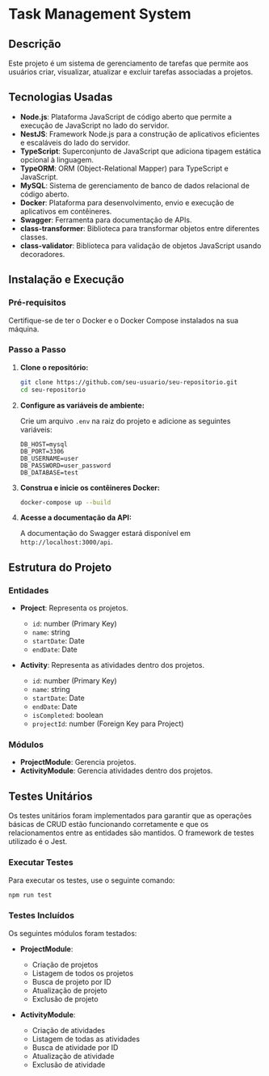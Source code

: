 
# Task Management System

## Descrição

Este projeto é um sistema de gerenciamento de tarefas que permite aos usuários criar, visualizar, atualizar e excluir tarefas associadas a projetos.

## Tecnologias Usadas

- **Node.js**: Plataforma JavaScript de código aberto que permite a execução de JavaScript no lado do servidor.
- **NestJS**: Framework Node.js para a construção de aplicativos eficientes e escaláveis do lado do servidor.
- **TypeScript**: Superconjunto de JavaScript que adiciona tipagem estática opcional à linguagem.
- **TypeORM**: ORM (Object-Relational Mapper) para TypeScript e JavaScript.
- **MySQL**: Sistema de gerenciamento de banco de dados relacional de código aberto.
- **Docker**: Plataforma para desenvolvimento, envio e execução de aplicativos em contêineres.
- **Swagger**: Ferramenta para documentação de APIs.
- **class-transformer**: Biblioteca para transformar objetos entre diferentes classes.
- **class-validator**: Biblioteca para validação de objetos JavaScript usando decoradores.

## Instalação e Execução

### Pré-requisitos

Certifique-se de ter o Docker e o Docker Compose instalados na sua máquina.

### Passo a Passo

1. **Clone o repositório:**

   ```bash
   git clone https://github.com/seu-usuario/seu-repositorio.git
   cd seu-repositorio
   ```

2. **Configure as variáveis de ambiente:**

   Crie um arquivo `.env` na raiz do projeto e adicione as seguintes variáveis:

   ```env
   DB_HOST=mysql
   DB_PORT=3306
   DB_USERNAME=user
   DB_PASSWORD=user_password
   DB_DATABASE=test
   ```

3. **Construa e inicie os contêineres Docker:**

   ```bash
   docker-compose up --build
   ```

4. **Acesse a documentação da API:**

   A documentação do Swagger estará disponível em `http://localhost:3000/api`.

## Estrutura do Projeto

### Entidades

- **Project**: Representa os projetos.
  - `id`: number (Primary Key)
  - `name`: string
  - `startDate`: Date
  - `endDate`: Date

- **Activity**: Representa as atividades dentro dos projetos.
  - `id`: number (Primary Key)
  - `name`: string
  - `startDate`: Date
  - `endDate`: Date
  - `isCompleted`: boolean
  - `projectId`: number (Foreign Key para Project)

### Módulos

- **ProjectModule**: Gerencia projetos.
- **ActivityModule**: Gerencia atividades dentro dos projetos.

## Testes Unitários

Os testes unitários foram implementados para garantir que as operações básicas de CRUD estão funcionando corretamente e que os relacionamentos entre as entidades são mantidos. O framework de testes utilizado é o Jest.

### Executar Testes

Para executar os testes, use o seguinte comando:

```bash
npm run test
```

### Testes Incluídos

Os seguintes módulos foram testados:

- **ProjectModule**:
  - Criação de projetos
  - Listagem de todos os projetos
  - Busca de projeto por ID
  - Atualização de projeto
  - Exclusão de projeto

- **ActivityModule**:
  - Criação de atividades
  - Listagem de todas as atividades
  - Busca de atividade por ID
  - Atualização de atividade
  - Exclusão de atividade
